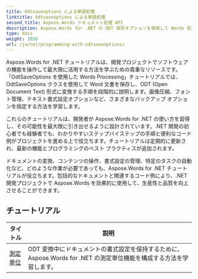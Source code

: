 ```yaml
---
title: Odtsaveoptions による単語処理
linktitle: Odtsaveoptions による単語処理
second_title: Aspose.Words ドキュメント処理 API
description: Aspose.Words for .NET の ODT 保存オプションを使用して Words 処理を学習します。Word 文書を ODT 形式で保存するためのサンプル コードを含む詳細なチュートリアルです。
type: docs
weight: 1650
url: /ja/net/programming-with-odtsaveoptions/
---
```

Aspose.Words for .NET チュートリアルは、開発プロジェクトでソフトウェアの機能を操作して最大限に活用する方法を学ぶための貴重なリソースです。「OdtSaveOptions を使用した Words Processing」チュートリアルでは、OdtSaveOptions クラスを使用して Word 文書を保存し、ODT (Open Document Text) 形式に変換する手順を段階的に説明します。画像圧縮、フォント管理、テキスト書式設定オプションなど、さまざまなバックアップ オプションを指定する方法を学習します。

これらのチュートリアルは、開発者が Aspose.Words for .NET の使い方を習得し、その可能性を最大限に引き出せるように設計されています。.NET 開発の初心者でも経験者でも、わかりやすいステップバイステップの手順と便利なコード例がプロジェクトを進める上で役立ちます。チュートリアルは定期的に更新され、最新の機能とプログラミングのベスト プラクティスが追加されます。

ドキュメントの変換、コンテンツの操作、書式設定の管理、特定のタスクの自動化など、どのような作業が必要であっても、Aspose.Words for .NET チュートリアルが役立ちます。包括的なドキュメントと関連するコード例により、.NET 開発プロジェクトで Aspose.Words を効果的に使用して、生産性と品質を向上させることができます。

 ## チュートリアル
| タイトル | 説明 |
| --- | --- |
| [測定単位](./measure-unit/) | ODT 変換中にドキュメントの書式設定を保持するために、Aspose.Words for .NET の測定単位機能を構成する方法を学習します。 |